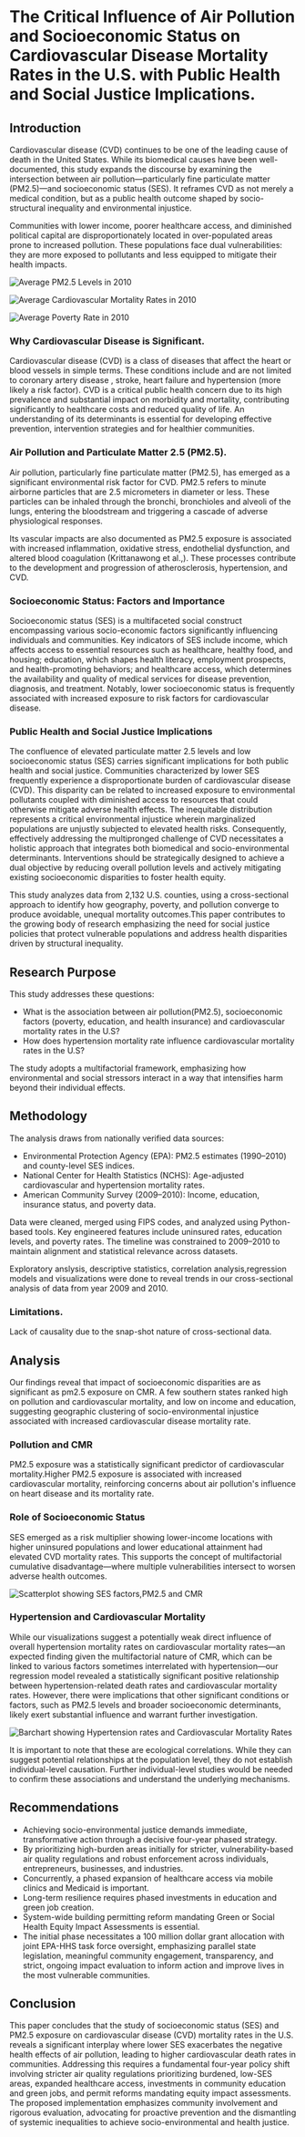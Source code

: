 # The Critical Influence of Air Pollution and Socioeconomic Status on Cardiovascular Disease Mortality Rates in the U.S. with Public Health and Social Justice Implications.

## Introduction

Cardiovascular disease (CVD) continues to be one of the leading cause of death in the United States. While its biomedical causes have been well-documented, this study expands the discourse by examining the intersection between air pollution—particularly fine particulate matter (PM2.5)—and socioeconomic status (SES). It reframes CVD as not merely a medical condition, but as a public health outcome shaped by socio-structural inequality and environmental injustice.

Communities with lower income, poorer healthcare access, and diminished political capital are disproportionately located in over-populated areas prone to increased pollution. These populations face dual vulnerabilities: they are more exposed to pollutants and less equipped to mitigate their health impacts.

![Average PM2.5 Levels in 2010](https://github.com/Bayowar/Bayowar.github.io/raw/c5634d96bb715680ac124ea24860391ac4420351/researchpaperdata2_0_0/output_103_0.png)

![Average Cardiovascular Mortality Rates in 2010](https://github.com/Bayowar/Bayowar.github.io/raw/c5634d96bb715680ac124ea24860391ac4420351/researchpaperdata2_0_0/output_103_1.png)

![Average Poverty Rate in 2010](https://github.com/Bayowar/Bayowar.github.io/raw/c5634d96bb715680ac124ea24860391ac4420351/researchpaperdata2_0_0/output_103_2.png)

### Why Cardiovascular Disease is Significant.

Cardiovascular disease (CVD) is a class of diseases that affect the heart or blood vessels in simple terms. These conditions include and are not limited to coronary artery disease , stroke, heart failure and hypertension (more likely a risk factor). CVD is a critical public health concern due to its high prevalence and substantial impact on morbidity and mortality, contributing significantly to healthcare costs and reduced quality of life. An understanding of its determinants is essential for developing effective prevention, intervention strategies and for healthier communities.

### Air Pollution and Particulate Matter 2.5 (PM2.5).

Air pollution, particularly fine particulate matter (PM2.5), has emerged as a significant environmental risk factor for CVD. PM2.5 refers to minute airborne particles that are 2.5 micrometers in diameter or less. These particles can be inhaled through the bronchi, bronchioles and alveoli of the lungs, entering the bloodstream and triggering a cascade of adverse physiological responses.

Its vascular impacts are also documented as PM2.5 exposure is associated with increased inflammation, oxidative stress, endothelial dysfunction, and altered blood coagulation (Krittanawong et al.,). These processes contribute to the development and progression of atherosclerosis, hypertension, and CVD.

### Socioeconomic Status: Factors and Importance

Socioeconomic status (SES) is a multifaceted social construct encompassing various socio-economic factors significantly influencing individuals and communities. Key indicators of SES include income, which affects access to essential resources such as healthcare, healthy food, and housing; education, which shapes health literacy, employment prospects, and health-promoting behaviors; and healthcare access, which determines the availability and quality of medical services for disease prevention, diagnosis, and treatment. Notably, lower socioeconomic status is frequently associated with increased exposure to risk factors for cardiovascular disease.

### Public Health and Social Justice Implications

The confluence of elevated particulate matter 2.5 levels and low socioeconomic status (SES) carries significant implications for both public health and social justice. Communities characterized by lower SES frequently experience a disproportionate burden of cardiovascular disease (CVD). This disparity can be related to increased exposure to environmental pollutants coupled with diminished access to resources that could otherwise mitigate adverse health effects. The inequitable distribution represents a critical environmental injustice wherein marginalized populations are unjustly subjected to elevated health risks. Consequently, effectively addressing the multipronged challenge of CVD necessitates a holistic approach that integrates both biomedical and socio-environmental determinants. Interventions should be strategically designed to achieve a dual objective by reducing overall pollution levels and actively mitigating existing socioeconomic disparities to foster health equity.

This study analyzes data from 2,132 U.S. counties, using a cross-sectional approach to identify how geography, poverty, and pollution converge to produce avoidable, unequal mortality outcomes.This paper contributes to the growing body of research emphasizing the need for social justice policies that protect vulnerable populations and address health disparities driven by structural inequality.

## Research Purpose

This study addresses these questions:

* What is the association between air pollution(PM2.5), socioeconomic factors (poverty, education, and health insurance) and cardiovascular mortality rates in the U.S?
* How does hypertension mortality rate influence cardiovascular mortality rates in the U.S?

The study adopts a multifactorial framework, emphasizing how environmental and social stressors interact in a way that intensifies harm beyond their individual effects.

## Methodology

The analysis draws from nationally verified data sources:

* Environmental Protection Agency (EPA): PM2.5 estimates (1990–2010) and county-level SES indices.
* National Center for Health Statistics (NCHS): Age-adjusted cardiovascular and hypertension mortality rates.
* American Community Survey (2009–2010): Income, education, insurance status, and poverty data.

Data were cleaned, merged using FIPS codes, and analyzed using Python-based tools. Key engineered features include uninsured rates, education levels, and poverty rates. The timeline was constrained to 2009–2010 to maintain alignment and statistical relevance across datasets.

Exploratory anslysis, descriptive statistics, correlation analysis,regression models and visualizations were done to reveal trends in our cross-sectional analysis of data from year 2009 and 2010.

### Limitations.

Lack of causality due to the snap-shot nature of cross-sectional data.

## Analysis

Our findings reveal that impact of socioeconomic disparities are as significant as pm2.5 exposure on CMR. A few southern states ranked high on pollution and cardiovascular mortality, and low on income and education, suggesting geographic clustering of socio-environmental injustice associated with increased cardiovascular disease mortality rate.

### Pollution and CMR

PM2.5 exposure was a statistically significant predictor of cardiovascular mortality.Higher PM2.5 exposure is associated with increased cardiovascular mortality, reinforcing concerns about air pollution's influence on heart disease and its mortality rate.

### Role of Socioeconomic Status

SES emerged as a risk multiplier showing lower-income locations with higher uninsured populations and lower educational attainment had elevated CVD mortality rates. This supports the concept of multifactorial cumulative disadvantage—where multiple vulnerabilities intersect to worsen adverse health outcomes.

![Scatterplot showing SES factors,PM2.5 and CMR](https://github.com/Bayowar/Bayowar.github.io/raw/c5634d96bb715680ac124ea24860391ac4420351/researchpaperdata2_0_0/output_128_0.png)

### Hypertension and Cardiovascular Mortality

While our visualizations suggest a potentially weak direct influence of overall hypertension mortality rates on cardiovascular mortality rates—an expected finding given the multifactorial nature of CMR, which can be linked to various factors sometimes interrelated with hypertension—our regression model revealed a statistically significant positive relationship between hypertension-related death rates and cardiovascular mortality rates. However, there were implications that other significant conditions or factors, such as PM2.5 levels and broader socioeconomic determinants, likely exert substantial influence and warrant further investigation.

![Barchart showing Hypertension rates and Cardiovascular Mortality Rates](https://github.com/Bayowar/Bayowar.github.io/raw/c5634d96bb715680ac124ea24860391ac4420351/researchpaperdata2_0_0/output_152_0.png)

It is important to note that these are ecological correlations. While they can suggest potential relationships at the population level, they do not establish individual-level causation. Further individual-level studies would be needed to confirm these associations and understand the underlying mechanisms.

## Recommendations

* Achieving socio-environmental justice demands immediate, transformative action through a decisive four-year phased strategy.
* By prioritizing high-burden areas initially for stricter, vulnerability-based air quality regulations and robust enforcement across individuals, entrepreneurs, businesses, and industries.
* Concurrently, a phased expansion of healthcare access via mobile clinics and Medicaid is important.
* Long-term resilience requires phased investments in education and green job creation.
* System-wide building permitting reform mandating Green or Social Health Equity Impact Assessments is essential.
* The initial phase necessitates a 100 million dollar grant allocation with joint EPA-HHS task force oversight, emphasizing parallel state legislation, meaningful community engagement, transparency, and strict, ongoing impact evaluation to inform action and improve lives in the most vulnerable communities.

## Conclusion

This paper concludes that the study of socioeconomic status (SES) and PM2.5 exposure on cardiovascular disease (CVD) mortality rates in the U.S. reveals a significant interplay where lower SES exacerbates the negative health effects of air pollution, leading to higher cardiovascular death rates in communities. Addressing this requires a fundamental four-year policy shift involving stricter air quality regulations prioritizing burdened, low-SES areas, expanded healthcare access, investments in community education and green jobs, and permit reforms mandating equity impact assessments. The proposed implementation emphasizes community involvement and rigorous evaluation, advocating for proactive prevention and the dismantling of systemic inequalities to achieve socio-environmental and health justice.
